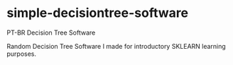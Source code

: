 # simple-decisiontree-software
PT-BR Decision Tree Software

Random Decision Tree Software I made for introductory SKLEARN learning purposes.

